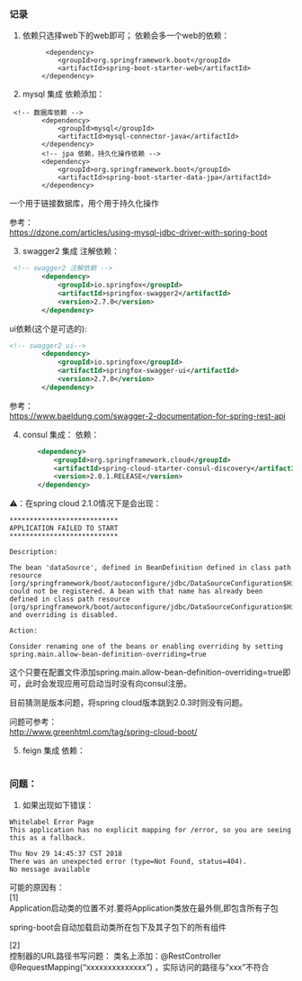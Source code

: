 
### 记录
1. 依赖只选择web下的web即可；
依赖会多一个web的依赖：
```
         <dependency>
            <groupId>org.springframework.boot</groupId>
            <artifactId>spring-boot-starter-web</artifactId>
        </dependency>
```

2. mysql 集成
依赖添加：
```
 <!-- 数据库依赖 -->
        <dependency>
            <groupId>mysql</groupId>
            <artifactId>mysql-connector-java</artifactId>
        </dependency>
        <!-- jpa 依赖，持久化操作依赖 -->
        <dependency>
            <groupId>org.springframework.boot</groupId>
            <artifactId>spring-boot-starter-data-jpa</artifactId>
        </dependency>
```
一个用于链接数据库，用个用于持久化操作

参考：  
https://dzone.com/articles/using-mysql-jdbc-driver-with-spring-boot

3. swagger2 集成
注解依赖：
```xml
 <!-- swagger2 注解依赖 -->
        <dependency>
            <groupId>io.springfox</groupId>
            <artifactId>springfox-swagger2</artifactId>
            <version>2.7.0</version>
        </dependency>
```
ui依赖(这个是可选的):
```xml
<!-- swagger2 ui-->
        <dependency>
            <groupId>io.springfox</groupId>
            <artifactId>springfox-swagger-ui</artifactId>
            <version>2.7.0</version>
        </dependency>
```

参考：   
https://www.baeldung.com/swagger-2-documentation-for-spring-rest-api


4. consul 集成：
 依赖：
 ```xml
        <dependency>
            <groupId>org.springframework.cloud</groupId>
            <artifactId>spring-cloud-starter-consul-discovery</artifactId>
            <version>2.0.1.RELEASE</version>
        </dependency>
```
⚠️：在spring cloud 2.1.0情况下是会出现：
```text
***************************
APPLICATION FAILED TO START
***************************

Description:

The bean 'dataSource', defined in BeanDefinition defined in class path resource [org/springframework/boot/autoconfigure/jdbc/DataSourceConfiguration$Hikari.class], could not be registered. A bean with that name has already been defined in class path resource [org/springframework/boot/autoconfigure/jdbc/DataSourceConfiguration$Hikari.class] and overriding is disabled.

Action:

Consider renaming one of the beans or enabling overriding by setting spring.main.allow-bean-definition-overriding=true
```
这个只要在配置文件添加spring.main.allow-bean-definition-overriding=true即可，此时会发现应用可启动当时没有向consul注册。

目前猜测是版本问题，将spring cloud版本跳到2.0.3时则没有问题。

问题可参考：   
http://www.greenhtml.com/tag/spring-cloud-boot/  



5. feign 集成
依赖：
```xml

```



### 问题：

1. 如果出现如下错误：

```
Whitelabel Error Page
This application has no explicit mapping for /error, so you are seeing this as a fallback.

Thu Nov 29 14:45:37 CST 2018
There was an unexpected error (type=Not Found, status=404).
No message available
```
可能的原因有：  
[1]  
Application启动类的位置不对.要将Application类放在最外侧,即包含所有子包

spring-boot会自动加载启动类所在包下及其子包下的所有组件    

[2]  
控制器的URL路径书写问题：
类名上添加：@RestController
@RequestMapping(“xxxxxxxxxxxxxx”) ，实际访问的路径与”xxx”不符合